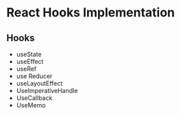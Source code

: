 # React Hooks Implementation
## Hooks
- useState
- useEffect
- useRef
- use Reducer
- useLayoutEffect
- UseImperativeHandle
- UseCallback
- UseMemo
